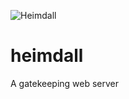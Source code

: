 ![Heimdall](https://i.pinimg.com/originals/aa/dc/52/aadc5292efdbc81ddbfbd59aea1d9727.png)
# heimdall
A gatekeeping web server
